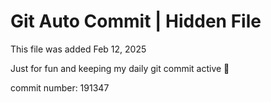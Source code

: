 # Git Auto Commit | Hidden File

This file was added Feb 12, 2025

Just for fun and keeping my daily git commit active 🤪

commit number: 191347
